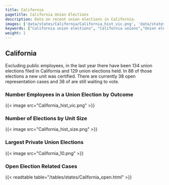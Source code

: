 ```yaml
---
title: California
pagetitle: California Union Elections
description: Data on recent union elections in California.
images: ['data/states/California/California_hist_vic.png', 'data/states/California/California_hist_size.png', 'data/states/California/California_10.png']
keywords: ["California union elections", "California unions","Union elections"]
weight: 1
---
```

##  California

Excluding public employees, in the last year there have been 134 union elections filed in California and 129 union elections held. In 88 of those elections a new unit was certified. There are currently 38 open representation cases and 38 of are still waiting to vote.

### Number Employees in a Union Election by Outcome
{{< image src="California_hist_vic.png" >}}

### Number of Elections by Unit Size
{{< image src="California_hist_size.png" >}}

### Largest Private Union Elections
{{< image src="California_10.png" >}}

### Open Election Related Cases
{{< readtable table="/tables/states/California_open.html" >}}

